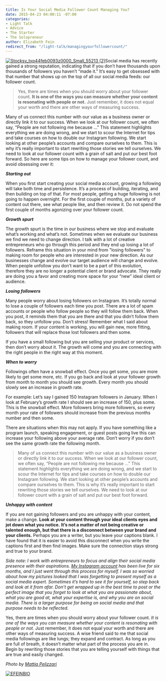 ```yaml
---
title: Is Your Social Media Follower Count Managing You?
date: 2015-04-23 04:00:11 -07:00
categories:
- Light Talk
- Advice
- The Starter
- The Solopreneur
author: Elizabeth Fein
redirect_from: "/light-talk/managingyourfollowercount/"
---
```


[![Stocksy_txp44feb0093z0000_Small_55213 (2)](https://yellow-blog-images.imgix.net/2015/04/Stocksy_txp44feb0093z0000_Small_55213-2.jpg)](https://yellow-blog-images.imgix.net/2015/04/Stocksy_txp44feb0093z0000_Small_55213-2.jpg)Social media has recently gained a strong reputation, indicating that if you don’t have thousands upon thousands of followers you haven’t “made it.” It’s easy to get obsessed with that number that shows up on the top of all our social media feeds: our follower count.

> Yes, there are times when you should worry about your follower count. **It is one of the ways you can measure whether your content is resonating with people or not.** Just remember, it does not equal your worth and there are other ways of measuring success.

Many of us connect this number with our value as a business owner or directly link it to our success. When we look at our follower count, we often say, “People are not following me because …” This statement highlights everything we are doing wrong, and we start to scour the Internet for tips and take courses on how to double our Instagram following. We start looking at other people’s accounts and compare ourselves to them. This is why it’s really important to start rewriting those stories we tell ourselves. We need to look at our follower count with a grain of salt and put our best foot forward. So here are some tips on how to manage your follower count, and avoid obsessing over it:

**_Starting out_**

When you first start creating your social media account, growing a following will take both time and persistence. It’s a process of building, iterating, and then building on top of that. For most people, getting a huge following is not going to happen overnight. For the first couple of months, put a variety of content out there, see what people like, and then review it. Do not spend the first couple of months agonizing over your follower count.

**_Growth spurt_**

The growth spurt is the time in our business where we stop and evaluate what’s working and what’s not. Sometimes when we evaluate our business we find we need to change direction. I talk with a lot of creative entrepreneurs who go through this period and they end up losing a lot of followers. Reframe this situation in your mind from "losing followers" to making room for people who are interested in your new direction. As our businesses change and evolve our target audience will change and evolve. When people unfollow you don’t want to be a part of this evolution, therefore they are no longer a potential client or brand advocate. They really are doing you a favor and creating more space for your “new” ideal client or audience.

**_Losing followers_**

Many people worry about losing followers on Instagram. It’s totally normal to lose a couple of followers each time you post. There are a lot of spam accounts or people who follow people so they will follow them back. When you post, it reminds them that you are there and that you didn’t follow them back, so they unfollow you. Don’t stress! Remember what I said about making room. If your content is working, you will gain new, more fitting, followers that will replace those lost followers and then some.

If you have a small following but you are selling your product or services, then don’t worry about it. The growth will come and you are connecting with the right people in the right way at this moment.

**_When to worry_**

Followings often have a snowball effect. Once you get some, you are more likely to get some more, etc. If you go back and look at your follower growth from month to month you should see growth. Every month you should slowly see an increase in growth rate.

For example: Let’s say I gained 150 Instagram followers in January. When I look at February’s growth rate I should see an increase of 150, plus some. This is the snowball effect. More followers bring more followers, so every month your rate of followers should increase from the previous months number and then some.

There are situations when this may not apply. If you have something like a program launch, speaking engagement, or guest posts going live this can increase your following above your average rate. Don’t worry if you don’t see the same growth rate the following month.

> Many of us connect this number with our value as a business owner or directly link it to our success. When we look at our follower count, we often say, “People are not following me because …” This statement highlights everything we are doing wrong, and we start to scour the Internet for tips and take courses on how to double our Instagram following. We start looking at other people’s accounts and compare ourselves to them. This is why it’s really important to start rewriting those stories we tell ourselves. We need to look at our follower count with a grain of salt and put our best foot forward.

**_Unhappy with content_**

If you are not gaining followers and you are unhappy with your content, make a change. **Look at your content through your ideal clients eyes and jot down what you notice.** **It’s not a matter of not being creative or talented enough, but that there is a disconnect between your brand and your clients.** Perhaps you are a writer, but you leave your captions blank. I have found that it is easier to avoid this disconnect when you write the captions first and then find images. Make sure the connection stays strong and true to your brand.

_Side note: I work with entrepreneurs to focus and align their social media presence with their aspirations. [My Instagram account](https://instagram.com/iteratesocial/%20) has been live for six months, and I just went through this process for myself. I was so worried about how my pictures looked that I was forgetting to present myself as a social media expert. Sometimes it’s hard to see it for yourself, so step back and look at it from afar. Don’t get wrapped up in the best time to post or the perfect image that you forget to look at what you are passionate about, what you are good at, what your expertise is, and why you are on social media. There is a larger purpose for being on social media and that purpose needs to be reflected._

Yes, there are times when you should worry about your follower count. _It is one of the ways you can measure whether your content is resonating with people or not._ Just remember, it does not equal your worth and there are other ways of measuring success. A wise friend said to me that social media followings are like lungs; they expand and contract. As long as you are full of breath, it doesn’t matter what part of the process you are in. Begin by rewriting those stories that you are telling yourself with things that are true and easily changed.

_Photo by [Mattia Pelizzari](http://www.mattiapelizzari.com/)_

[![EFEINBIO](https://yellow-blog-images.imgix.net/2015/04/EFEINBIO.jpg)](http://www.iteratesocial.com/)
